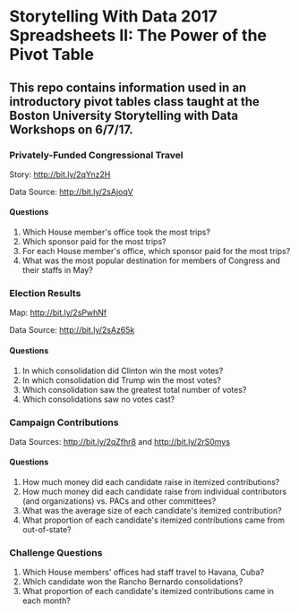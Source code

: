 # Storytelling With Data 2017 Spreadsheets II: The Power of the Pivot Table
## This repo contains information used in an introductory pivot tables class taught at the Boston University Storytelling with Data Workshops on 6/7/17.

### Privately-Funded Congressional Travel
Story: http://bit.ly/2qYnz2H

Data Source: http://bit.ly/2sAjoqV
#### Questions
1. Which House member's office took the most trips?
2. Which sponsor paid for the most trips?
3. For each House member's office, which sponsor paid for the most trips?
4. What was the most popular destination for members of Congress and their staffs in May?

### Election Results
Map: http://bit.ly/2sPwhNf

Data Source: http://bit.ly/2sAz65k
#### Questions
1. In which consolidation did Clinton win the most votes?
2. In which consolidation did Trump win the most votes?
3. Which consolidation saw the greatest total number of votes?
4. Which consolidations saw no votes cast?

### Campaign Contributions
Data Sources: http://bit.ly/2qZfhr8 and http://bit.ly/2rS0mys
#### Questions
1. How much money did each candidate raise in itemized contributions?
2. How much money did each candidate raise from individual contributors (and organizations) vs. PACs and other committees?
3. What was the average size of each candidate's itemized contribution?
4. What proportion of each candidate's itemized contributions came from out-of-state?

### Challenge Questions
1. Which House members' offices had staff travel to Havana, Cuba?
2. Which candidate won the Rancho Bernardo consolidations?
3. What proportion of each candidate's itemized contributions came in each month?
